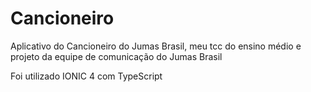 # Cancioneiro

Aplicativo do Cancioneiro do Jumas Brasil, meu tcc do ensino médio e projeto da equipe de comunicação do Jumas Brasil

Foi utilizado IONIC 4 com TypeScript
